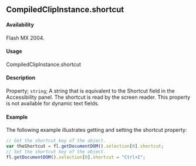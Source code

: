 ## CompiledClipInstance.shortcut

#### Availability

Flash MX 2004.

#### Usage

CompiledClipInstance.shortcut

#### Description

Property; `string`; A string that is equivalent to the Shortcut field in the Accessibility panel. The shortcut is read by the screen reader. This property is not available for dynamic text fields.

#### Example

The following example illustrates getting and setting the shortcut property:

```javascript
// Get the shortcut key of the object.
var theShortcut = fl.getDocumentDOM().selection[0].shortcut;
// Set the shortcut key of the object.
fl.getDocumentDOM().selection[0].shortcut = "Ctrl+I";
```
